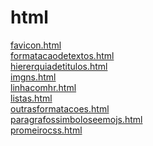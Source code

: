 # html 
<a href='https://gabrielryanft.github.io/learning/cursoemvideo/htmlecss/html/html/favicon.html' target='_blank' rel='next'>favicon.html</a><br/>
<a href='https://gabrielryanft.github.io/learning/cursoemvideo/htmlecss/html/html/formatacaodetextos.html' target='_blank' rel='next'>formatacaodetextos.html</a><br/>
<a href='https://gabrielryanft.github.io/learning/cursoemvideo/htmlecss/html/html/hiererquiadetitulos.html' target='_blank' rel='next'>hiererquiadetitulos.html</a><br/>
<a href='https://gabrielryanft.github.io/learning/cursoemvideo/htmlecss/html/html/imgns.html' target='_blank' rel='next'>imgns.html</a><br/>
<a href='https://gabrielryanft.github.io/learning/cursoemvideo/htmlecss/html/html/linhacomhr.html' target='_blank' rel='next'>linhacomhr.html</a><br/>
<a href='https://gabrielryanft.github.io/learning/cursoemvideo/htmlecss/html/html/listas.html' target='_blank' rel='next'>listas.html</a><br/>
<a href='https://gabrielryanft.github.io/learning/cursoemvideo/htmlecss/html/html/outrasformatacoes.html' target='_blank' rel='next'>outrasformatacoes.html</a><br/>
<a href='https://gabrielryanft.github.io/learning/cursoemvideo/htmlecss/html/html/paragrafossimboloseemojs.html' target='_blank' rel='next'>paragrafossimboloseemojs.html</a><br/>
<a href='https://gabrielryanft.github.io/learning/cursoemvideo/htmlecss/html/html/promeirocss.html' target='_blank' rel='next'>promeirocss.html</a><br/>

